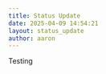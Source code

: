 ```yaml
---
title: Status Update
date: 2025-04-09 14:54:21 
layout: status_update
author: aaron
---
```

Testing
